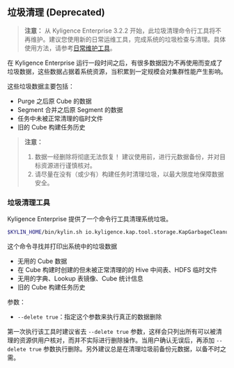 ## 垃圾清理 (Deprecated)

> **注意：** 从 Kyligence Enterprise 3.2.2 开始，此垃圾清理命令行工具将不再维护。建议您使用新的日常运维工具，完成系统的垃圾检查与清理。具体使用方法，请参考[日常维护工具](./routine_tool.cn.md)。

在 Kyligence Enterprise 运行一段时间之后，有很多数据因为不再使用而变成了垃圾数据，这些数据占据着系统资源，当积累到一定规模会对集群性能产生影响。

这些垃圾数据主要包括：

- Purge 之后原 Cube 的数据
- Segment 合并之后原 Segment 的数据
- 任务中未被正常清理的临时文件
- 旧的 Cube 构建任务历史

> **注意：**
>
> 1. 数据一经删除将彻底无法恢复！ 建议使用前，进行元数据备份，并对目标资源进行谨慎核对。
> 2. 请尽量在没有（或少有）构建任务时清理垃圾，以最大限度地保障数据安全。

### 垃圾清理工具
Kyligence Enterprise 提供了一个命令行工具清理系统垃圾。

```sh
$KYLIN_HOME/bin/kylin.sh io.kyligence.kap.tool.storage.KapGarbageCleanupCLI [--delete true]
```

这个命令寻找并打印出系统中的垃圾数据

- 无用的 Cube 数据
- 在 Cube 构建时创建的但未被正常清理的的 Hive 中间表、HDFS 临时文件
- 无用的字典、Lookup 表镜像、Cube 统计信息
- 旧的 Cube 构建任务历史

参数：

- `--delete true`：指定这个参数来执行真正的数据删除


第一次执行该工具时建议省去 `--delete true` 参数，这样会只列出所有可以被清理的资源供用户核对，而并不实际进行删除操作。当用户确认无误后，再添加 `--delete true` 参数执行删除。另外建议总是在清理垃圾前备份元数据，以备不时之需。
